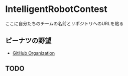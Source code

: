 IntelligentRobotContest
=======================
ここに自分たちのチームの名前とリポジトリへのURLを貼る

## ピーナツの野望

* [GitHub Organization](https://github.com/PeanutsAmbition)


## TODO


